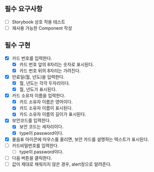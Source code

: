 ## 필수 요구사항

- [ ] Storybook 상호 작용 테스트
- [ ] 재사용 가능한 Component 작성

## 필수 구현

- [x] 카드 번호를 입력한다.
  - [x] 카드 번호 앞의 8자리는 숫자로 표시된다.
  - [x] 카드 번호 뒤의 8자리는 가려진다.
- [x] 만료일(월, 년도)을 입력한다.
  - [x] 월, 년도는 각각 두자리이다.
  - [x] 월, 년도가 표시된다.
- [x] 카드 소유자 이름을 입력한다.
  - [x] 카드 소유자 이름은 영어이다.
  - [x] 카드 소유자 이름이 표시된다.
  - [x] 카드 소유자 이름의 길이가 표시된다.
- [x] 보안코드를 입력한다.
  - [x] 보안 코드는 세자리이다.
  - [x] type이 password이다.
- [x] 물음표 아이콘에 마우스를 올리면, 보안 카드를 설명하는 텍스트가 표시된다.
- [ ] 카드비밀번호를 입력한다.
  - [ ] type이 password이다.
- [ ] 다음 버튼을 클릭한다.
- [ ] 값이 제대로 채워지지 않은 경우, alert창으로 알려준다.

